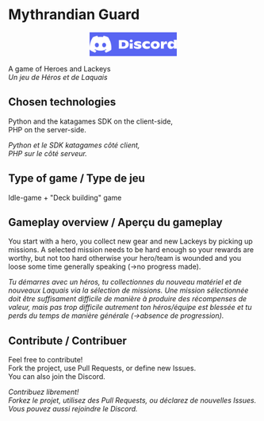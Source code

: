 # Mythrandian Guard

<center><a href="https://discord.gg/24DfrtvpXk"><img src="discord-logo.png" height="48"></a></center>


A game of Heroes and Lackeys\
*Un jeu de Héros et de Laquais*

## Chosen technologies

Python and the katagames SDK on the client-side,\
PHP on the server-side.

*Python et le SDK katagames côté client,*\
*PHP sur le côté serveur.*

## Type of game / Type de jeu

Idle-game + "Deck building" game

## Gameplay overview / Aperçu du gameplay

You start with a hero, you collect new gear and new Lackeys by picking up missions. A selected mission needs to be hard enough so your rewards are worthy, but not too hard otherwise your hero/team is wounded and you loose some time generally speaking (->no progress made).

*Tu démarres avec un héros, tu collectionnes du nouveau matériel et de nouveaux Laquais via la sélection de missions. Une mission sélectionnée doit être suffisament difficile de manière à produire des récompenses de valeur, mais pas trop difficile autrement ton héros/équipe est blessée et tu perds du temps de manière générale (->absence de progression).*


## Contribute / Contribuer

Feel free to contribute!\
Fork the project, use Pull Requests, or define new Issues.\
You can also join the Discord.

*Contribuez librement!*\
*Forkez le projet, utilisez des Pull Requests, ou déclarez de nouvelles Issues.*\
*Vous pouvez aussi rejoindre le Discord.*
